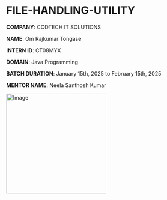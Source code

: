 # FILE-HANDLING-UTILITY

**COMPANY**: CODTECH IT SOLUTIONS

**NAME**:  Om Rajkumar Tongase

**INTERN ID**: CT08MYX

**DOMAIN**: Java Programming

**BATCH DURATION**: January 15th, 2025 to February 15th, 2025

**MENTOR NAME**: Neela Santhosh Kumar


<img width="266" alt="Image" src="https://github.com/user-attachments/assets/231f47ff-e60f-4c72-beb0-1294693f7f0d" />
